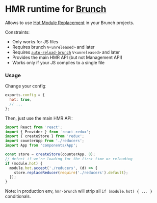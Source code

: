 # HMR runtime for [Brunch](http://brunch.io)

Allows to use [Hot Module Replacement](https://webpack.github.io/docs/hot-module-replacement.html) in your Brunch projects.

Constraints:

* Only works for JS files
* Requires brunch v`<unreleased>` and later
* Requires [`auto-reload-brunch`](https://github.com/brunch/auto-reload-brunch) v`<unreleased>` and later
* Provides the main HMR API (but not Management API)
* Works only if your JS compiles to a single file

### Usage

Change your config:

```javascript
exports.config = {
  hot: true,
  // ...
};
```

Then, just use the main HMR API:

```javascript
import React from 'react';
import { Provider } from 'react-redux';
import { createStore } from 'redux';
import counterApp from './reducers';
import App from 'components/App';

const store = createStore(counterApp, 0);
// detect if we're loading for the first time or reloading
if (module.hot) {
  module.hot.accept('./reducers', (d) => {
    store.replaceReducer(require('./reducers').default);
  });
}
```

Note: in production env, `hmr-brunch` will strip all `if (module.hot) { ... }` conditionals.
